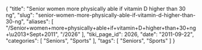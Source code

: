 {
    "title": "Senior women more physically able if vitamin D higher than 30 ng",
    "slug": "senior-women-more-physically-able-if-vitamin-d-higher-than-30-ng",
    "aliases": [
        "/Senior+women+more+physically+able+if+vitamin+D+higher+than+30+ng+\u2013+Sept+2011",
        "/2026"
    ],
    "tiki_page_id": 2026,
    "date": "2011-09-22",
    "categories": [
        "Seniors",
        "Sports"
    ],
    "tags": [
        "Seniors",
        "Sports"
    ]
}